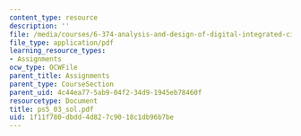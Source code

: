 ```yaml
---
content_type: resource
description: ''
file: /media/courses/6-374-analysis-and-design-of-digital-integrated-circuits-fall-2003/1f11f780dbdd4d827c9018c1db96b7be_ps5_03_sol.pdf
file_type: application/pdf
learning_resource_types:
- Assignments
ocw_type: OCWFile
parent_title: Assignments
parent_type: CourseSection
parent_uid: 4c44ea77-5ab9-04f2-34d9-1945eb78460f
resourcetype: Document
title: ps5_03_sol.pdf
uid: 1f11f780-dbdd-4d82-7c90-18c1db96b7be
---
```

